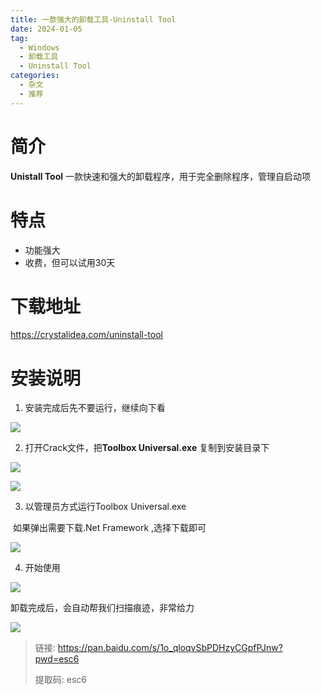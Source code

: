 ```yaml
---
title: 一款强大的卸载工具-Uninstall Tool
date: 2024-01-05
tag:
  - Windows
  - 卸载工具
  - Uninstall Tool
categories:
  - 杂文
  - 推荐
---
```


# 简介

**Unistall Tool** 一款快速和强大的卸载程序，用于完全删除程序，管理自启动项

# 特点

- 功能强大
- 收费，但可以试用30天

# 下载地址

https://crystalidea.com/uninstall-tool

# 安装说明

1. 安装完成后先不要运行，继续向下看

![](https://jsd.cdn.zzko.cn/gh/hfshaobing/picx-images-hosting@master/20240104/2024-01-04_224511.3gfca9vla4o0.webp)



2. 打开Crack文件，把**Toolbox Universal.exe** 复制到安装目录下

![](https://jsd.cdn.zzko.cn/gh/hfshaobing/picx-images-hosting@master/20240104/2024-01-04_225002.2wvbnfbwsde0.webp)

![](https://jsd.cdn.zzko.cn/gh/hfshaobing/picx-images-hosting@master/20240104/2024-01-04_225211.13jwkjv49nek.webp)

3. 以管理员方式运行Toolbox Universal.exe

​       如果弹出需要下载.Net Framework ,选择下载即可

![](https://jsd.cdn.zzko.cn/gh/hfshaobing/picx-images-hosting@master/20240104/2024-01-04_230414.72jgy8uzj040.webp)

4. 开始使用

![](https://jsd.cdn.zzko.cn/gh/hfshaobing/picx-images-hosting@master/20240104/2024-01-04_230604.2z1ss2s9zga0.webp)

卸载完成后，会自动帮我们扫描痕迹，非常给力

![](https://jsd.cdn.zzko.cn/gh/hfshaobing/picx-images-hosting@master/20240104/2024-01-04_231339.5a7ef4mk9t40.webp)

>链接: https://pan.baidu.com/s/1o_qloqvSbPDHzyCGpfPJnw?pwd=esc6 
>
>提取码: esc6 